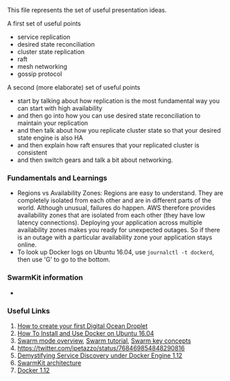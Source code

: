 This file represents the set of useful presentation ideas.

A first set of useful points
- service replication
- desired state reconciliation
- cluster state replication
- raft
- mesh networking
- gossip protocol

A second (more elaborate) set of useful points
- start by talking about how replication is the most fundamental way you can start with high availability
- and then go into how you can use desired state reconciliation to maintain your replication
- and then talk about how you replicate cluster state so that your desired state engine is also HA
- and then explain how raft ensures that your replicated cluster is consistent
- and then switch gears and talk a bit about networking.

### Fundamentals and Learnings

- Regions vs Availability Zones: Regions are easy to understand. They are completely isolated from
each other and are in different parts of the world. Although unusual, failures do happen. AWS
therefore provides availability zones that are isolated from each other (they have low latency
connections). Deploying your application across multiple availability zones makes you ready for
unexpected outages. So if there is an outage with a particular availability zone your application
stays online.
- To look up Docker logs on Ubuntu 16.04, use `journalctl -t dockerd`, then use 'G' to go to the bottom.

### SwarmKit information
-

### Useful Links
1. [How to create your first Digital Ocean Droplet](https://www.digitalocean.com/community/tutorials/how-to-create-your-first-digitalocean-droplet-virtual-server)
2. [How To Install and Use Docker on Ubuntu 16.04](https://www.digitalocean.com/community/tutorials/how-to-install-and-use-docker-on-ubuntu-16-04)
3. [Swarm mode overview](https://docs.docker.com/engine/swarm/), [Swarm tutorial](https://docs.docker.com/engine/swarm/swarm-tutorial/), [Swarm key concepts](https://docs.docker.com/engine/swarm/key-concepts/)
4. https://twitter.com/jpetazzo/status/768469854848290816
5. [Demystifying Service Discovery under Docker Engine 1.12](http://collabnix.com/archives/1504)
6. [SwarmKit architecture](http://containertutorials.com/swarmkit/architecture.html)
7. [Docker 1.12](https://blog.docker.com/2016/07/docker-built-in-orchestration-ready-for-production-docker-1-12-goes-ga/)